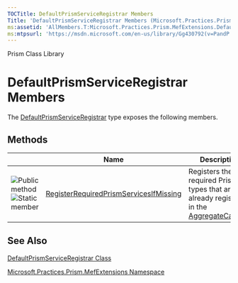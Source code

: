 ```yaml
---
TOCTitle: DefaultPrismServiceRegistrar Members
Title: 'DefaultPrismServiceRegistrar Members (Microsoft.Practices.Prism.MefExtensions)'
ms:assetid: 'AllMembers.T:Microsoft.Practices.Prism.MefExtensions.DefaultPrismServiceRegistrar'
ms:mtpsurl: 'https://msdn.microsoft.com/en-us/library/Gg430792(v=PandP.50)'
---
```


Prism Class Library

DefaultPrismServiceRegistrar Members
====================================

The [DefaultPrismServiceRegistrar](https://msdn.microsoft.com/t:microsoft.practices.prism.mefextensions.defaultprismserviceregistrar) type exposes the following members.

Methods
-------

<span id="methodTableToggle"></span>
<table>
<colgroup>
<col width="33%" />
<col width="33%" />
<col width="33%" />
</colgroup>
<thead>
<tr class="header">
<th> </th>
<th>Name</th>
<th>Description</th>
</tr>
</thead>
<tbody>
<tr class="odd">
<td><img src="https://msdn.microsoft.com/en-us/Gg430792.pubmethod(en-us,PandP.50).gif" title="Public method" /><img src="https://msdn.microsoft.com/en-us/Gg430792.static(en-us,PandP.50).gif" title="Static member" /></td>
<td><a href="https://msdn.microsoft.com/m:microsoft.practices.prism.mefextensions.defaultprismserviceregistrar.registerrequiredprismservicesifmissing(system.componentmodel.composition.hosting.aggregatecatalog)">RegisterRequiredPrismServicesIfMissing</a></td>
<td><div class="summary">
Registers the required Prism types that are not already registered in the <a href="http://msdn2.microsoft.com/en-us/library/dd833165">AggregateCatalog</a>.
</div></td>
</tr>
</tbody>
</table>

See Also
--------


[DefaultPrismServiceRegistrar Class](https://msdn.microsoft.com/t:microsoft.practices.prism.mefextensions.defaultprismserviceregistrar)

[Microsoft.Practices.Prism.MefExtensions Namespace](https://msdn.microsoft.com/n:microsoft.practices.prism.mefextensions)
